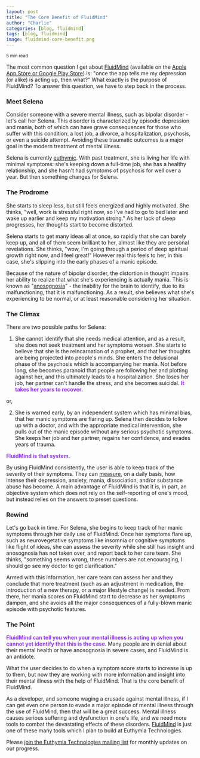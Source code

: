 ```yaml
---
layout: post
title: "The Core Benefit of FluidMind"
author: "Charlie"
categories: [blog, fluidmind]
tags: [blog, fluidmind]
image: fluidmind-core-benefit.png
---
```


<small>5 min read</small>

The most common question I get about [FluidMind](https://euthymiatechnologies.com/what-is-fluidmind) (available on the [Apple App Store or Google Play Store](https://euthymiatechnologies.com/fluidmind-promote)) is: "once the app tells me my depression (or alike) is acting up, then what?" What exactly is the purpose of FluidMind? To answer this question, we have to step back in the process.

### Meet Selena

Consider someone with a severe mental illness, such as bipolar disorder - let's call her Selena. This disorder is characterized by episodic depression and mania, both of which can have grave consequences for those who suffer with this condition: a lost job, a divorce, a hospitalization, psychosis, or even a suicide attempt. Avoiding these traumatic outcomes is a major goal in the modern treatment of mental illness.

Selena is currently [euthymic](https://dictionary.apa.org/euthymia). With past treatment, she is living her life with minimal symptoms: she's keeping down a full-time job, she has a healthy relationship, and she hasn't had symptoms of psychosis for well over a year. But then something changes for Selena.

### The Prodrome

She starts to sleep less, but still feels energized and highly motivated. She thinks, "well, work is stressful right now, so I've had to go to bed later and wake up earlier and keep my motivation strong." As her lack of sleep progresses, her thoughts start to become distorted.

Selena starts to get many ideas all at once, so rapidly that she can barely keep up, and all of them seem brilliant to her, almost like they are personal revelations. She thinks, "wow, I'm going through a period of deep spiritual growth right now, and I feel great!" However real this feels to her, in this case, she's slipping into the early phases of a manic episode.

Because of the nature of bipolar disorder, the distortion in thought impairs her ability to realize that what she's experiencing is actually mania. This is known as "[anosognosia](https://www.ncbi.nlm.nih.gov/pmc/articles/PMC4140620/)" - the inability for the brain to identify, due to its malfunctioning, that it is malfunctioning. As a result, she believes what she's experiencing to be normal, or at least reasonable considering her situation.

### The Climax

There are two possible paths for Selena:

1. She cannot identify that she needs medical attention, and as a result, she does not seek treatment and her symptoms worsen. She starts to believe that she is the reincarnation of a prophet, and that her thoughts are being projected into people's minds. She enters the delusional phase of the psychosis which is accompanying her mania. Not before long, she becomes paranoid that people are following her and plotting against her, and this ultimately leads to a hospitalization. She loses her job, her partner can't handle the stress, and she becomes suicidal. **<span style="color: #9733ff;">It takes her years to recover</span>**.

or,

2. She is warned early, by an independent system which has minimal bias, that her manic symptoms are flaring up. Selena then decides to follow up with a doctor, and with the appropriate medical intervention, she pulls out of the manic episode without any serious psychotic symptoms. She keeps her job and her partner, regains her confidence, and evades years of trauma.

**<span style="color: #9733ff;">FluidMind is that system</span>**.

By using FluidMind consistently, the user is able to keep track of the severity of their symptoms. They can [measure](https://euthymiatechnologies.com/fluidmind-symptoms-and-disorders), on a daily basis, how intense their depression, anxiety, mania, dissociation, and/or substance abuse has become. A main advantage of FluidMind is that it is, in part, an objective system which does not rely on the self-reporting of one's mood, but instead relies on the answers to preset questions.

### Rewind

Let's go back in time. For Selena, she begins to keep track of her manic symptoms through her daily use of FluidMind. Once her symptoms flare up, such as neurovegetative symptoms like insomnia or cognitive symptoms like flight of ideas, she can assess the severity while she still has insight and anosognosia has not taken over, and report back to her care team. She thinks, "something seems wrong, these numbers are not encouraging, I should go see my doctor to get clarification."

Armed with this information, her care team can assess her and they conclude that more treatment (such as an adjustment in medication, the introduction of a new therapy, or a major lifestyle change) is needed. From there, her mania scores on FluidMind start to decrease as her symptoms dampen, and she avoids all the major consequences of a fully-blown manic episode with psychotic features.

### The Point

**<span style="color: #9733ff;">FluidMind can tell you when your mental illness is acting up when you cannot yet identify that this is the case</span>**. Many people are in denial about their mental health or have anosognosia in severe cases, and FluidMind is an antidote.

What the user decides to do when a symptom score starts to increase is up to them, but now they are working with more information and insight into their mental illness with the help of FluidMind. That is the core benefit of FluidMind.

As a developer, and someone waging a crusade against mental illness, if I can get even one person to evade a major episode of mental illness through the use of FluidMind, then that will be a great success. Mental illness causes serious suffering and dysfunction in one's life, and we need more tools to combat the devastating effects of these disorders. [FluidMind](https://euthymiatechnologies.com/what-is-fluidmind) is just one of these many tools which I plan to build at Euthymia Technologies.

Please [join the Euthymia Technologies mailing list](https://docs.google.com/forms/d/e/1FAIpQLSc_UeuhWo5PDJP3sC0wEQucxTSzrpN8GuuRPuxWjNIUD_L_Gg/viewform) for monthly updates on our progress.
